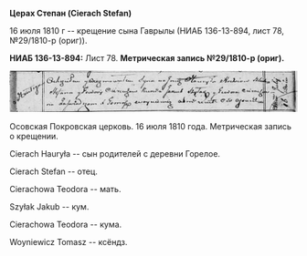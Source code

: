 **Церах Степан (Cierach Stefan)**

16 июля 1810 г -- крещение сына Гаврылы (НИАБ 136-13-894, лист 78,
№29/1810-р (ориг)).

**НИАБ 136-13-894:** Лист 78. **Метрическая запись №29/1810-р (ориг).**

![](./media/81d0f6f9f99bdafa64afe3370e0aa2c1f2f6fec4.png)

Осовская Покровская церковь. 16 июля 1810 года. Метрическая запись о
крещении.

Cierach Hauryła -- сын родителей с деревни Горелое.

Cierach Stefan -- отец.

Cierachowa Teodora -- мать.

Szyłak Jakub -- кум.

Cierachowa Teodora -- кума.

Woyniewicz Tomasz -- ксёндз.
